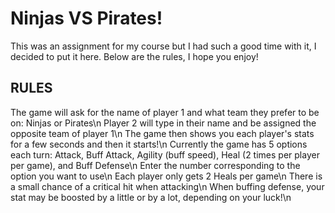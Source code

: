 # Ninjas VS Pirates!

This was an assignment for my course but I had such a good time with it, I decided to put it here. Below are the rules, I hope you enjoy!

<h2>RULES</h2>
<p>The game will ask for the name of player 1 and what team they prefer to be on: Ninjas or Pirates\n
Player 2 will type in their name and be assigned the opposite team of player 1\n
The game then shows you each player's stats for a few seconds and then it starts!\n
Currently the game has 5 options each turn: Attack, Buff Attack, Agility (buff speed), Heal (2 times per player per game), and Buff Defense\n
Enter the number corresponding to the option you want to use\n
Each player only gets 2 Heals per game\n
There is a small chance of a critical hit when attacking\n
When buffing defense, your stat may be boosted by a little or by a lot, depending on your luck!\n
</p>
